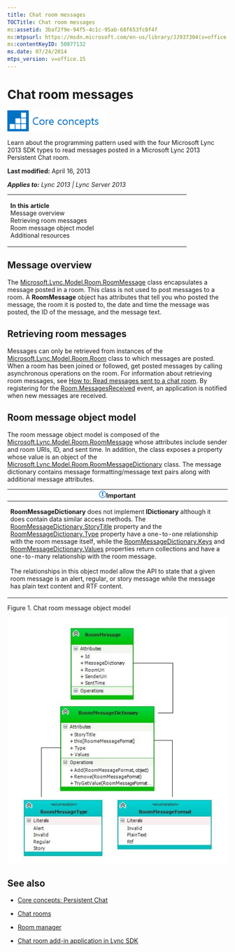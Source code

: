 ```yaml
---
title: Chat room messages
TOCTitle: Chat room messages
ms:assetid: 3baf2f9e-94f5-4c1c-95ab-68f653fc0f4f
ms:mtpsurl: https://msdn.microsoft.com/en-us/library/JJ937304(v=office.15)
ms:contentKeyID: 50877132
ms.date: 07/24/2014
mtps_version: v=office.15
---
```


# Chat room messages

![Core concepts](images/JJ933133.mod_icon_CoreConcepts_long(Office.15).png "Core concepts")

Learn about the programming pattern used with the four Microsoft Lync 2013 SDK types to read messages posted in a Microsoft Lync 2013 Persistent Chat room.

**Last modified:** April 16, 2013

***Applies to:** Lync 2013 | Lync Server 2013*

<table>
<colgroup>
<col style="width: 50%" />
<col style="width: 50%" />
</colgroup>
<tbody>
<tr class="odd">
<td><p></p>
<p><strong>In this article</strong><br />
Message overview<br />
Retrieving room messages<br />
Room message object model<br />
Additional resources</p></td>
<td><p></p>
<p></p></td>
</tr>
</tbody>
</table>

## Message overview

The [Microsoft.Lync.Model.Room.RoomMessage](https://msdn.microsoft.com/en-us/library/jj276207\(v=office.15\)) class encapsulates a message posted in a room. This class is not used to post messages to a room. A **RoomMessage** object has attributes that tell you who posted the message, the room it is posted to, the date and time the message was posted, the ID of the message, and the message text.

## Retrieving room messages

Messages can only be retrieved from instances of the [Microsoft.Lync.Model.Room.Room](https://msdn.microsoft.com/en-us/library/jj266467\(v=office.15\)) class to which messages are posted. When a room has been joined or followed, get posted messages by calling asynchronous operations on the room. For information about retrieving room messages, see [How to: Read messages sent to a chat room](how-to-read-messages-sent-to-a-chat-room.md). By registering for the [Room.MessagesReceived](https://msdn.microsoft.com/en-us/library/jj277819\(v=office.15\)) event, an application is notified when new messages are received.

## Room message object model

The room message object model is composed of the [Microsoft.Lync.Model.Room.RoomMessage](https://msdn.microsoft.com/en-us/library/jj276207\(v=office.15\)) whose attributes include sender and room URIs, ID, and sent time. In addition, the class exposes a property whose value is an object of the [Microsoft.Lync.Model.Room.RoomMessageDictionary](https://msdn.microsoft.com/en-us/library/jj275495\(v=office.15\)) class. The message dictionary contains message formatting/message text pairs along with additional message attributes.

<table>
<colgroup>
<col style="width: 100%" />
</colgroup>
<thead>
<tr class="header">
<th><img src="images/JJ933089.alert_caution(Office.15).gif" title="Important note" alt="Important note" /><strong>Important</strong></th>
</tr>
</thead>
<tbody>
<tr class="odd">
<td><p><strong>RoomMessageDictionary</strong> does not implement <strong>IDictionary</strong> although it does contain data similar access methods. The <a href="https://msdn.microsoft.com/en-us/library/jj275726(v=office.15)">RoomMessageDictionary.StoryTitle</a> property and the <a href="https://msdn.microsoft.com/en-us/library/jj276744(v=office.15)">RoomMessageDictionary.Type</a> property have a one-to-one relationship with the room message itself, while the <a href="https://msdn.microsoft.com/en-us/library/jj294137(v=office.15)">RoomMessageDictionary.Keys</a> and <a href="https://msdn.microsoft.com/en-us/library/jj267961(v=office.15)">RoomMessageDictionary.Values</a> properties return collections and have a one-to-many relationship with the room message.<br />
<br />
The relationships in this object model allow the API to state that a given room message is an alert, regular, or story message while the message has plain text content and RTF content.</p></td>
</tr>
</tbody>
</table>

Figure 1. Chat room message object model

  
![Chat room message class model diagram](images/JJ937304.LyncClientSDK_RoomMessageModel(Office.15).jpg "Chat room message class model diagram")

## See also

  - [Core concepts: Persistent Chat](core-concepts-persistent-chat.md)

  - [Chat rooms](chat-rooms.md)

  - [Room manager](room-manager.md)

  - [Chat room add-in application in Lync SDK](chat-room-add-in-application-in-lync-sdk.md)

